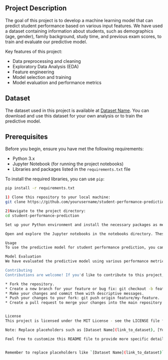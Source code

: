 ## Project Description

The goal of this project is to develop a machine learning model that can predict student performance based on various input features. We have used a dataset containing information about students, such as demographics (age, gender), family background, study time, and previous exam scores, to train and evaluate our predictive model.

Key features of this project:
- Data preprocessing and cleaning
- Exploratory Data Analysis (EDA)
- Feature engineering
- Model selection and training
- Model evaluation and performance metrics

## Dataset

The dataset used in this project is available at [Dataset Name](link_to_dataset). You can download and use this dataset for your own analysis or to train the predictive model.

## Prerequisites

Before you begin, ensure you have met the following requirements:

- Python 3.x
- Jupyter Notebook (for running the project notebooks)
- Libraries and packages listed in the `requirements.txt` file

To install the required libraries, you can use `pip`:

```bash
pip install -r requirements.txt

1) Clone this repository to your local machine:
git clone https://github.com/yourusername/student-performance-prediction.git

2)Navigate to the project directory:
cd student-performance-prediction

Set up your Python environment and install the necessary packages as mentioned in the prerequisites section.

Open and explore the Jupyter notebooks in the notebooks directory. These notebooks cover data preprocessing, exploratory data analysis, feature engineering, model selection, training, and evaluation.

Usage
To use the predictive model for student performance prediction, you can follow the instructions provided in the usage notebook in the notebooks directory. This notebook will guide you through loading the trained model and making predictions on new data.

Model Evaluation
We have evaluated the predictive model using various performance metrics, such as accuracy, precision, recall, and F1-score. You can find detailed information about the model's performance in the model_evaluation notebook in the notebooks directory.

Contributing
Contributions are welcome! If you'd like to contribute to this project, please follow these steps:

* Fork the repository.
* Create a new branch for your feature or bug fix: git checkout -b feature/my-feature or git checkout -b bugfix/issue-id.
* Make your changes and commit them with descriptive messages.
* Push your changes to your fork: git push origin feature/my-feature.
* Create a pull request to merge your changes into the main repository.


License
This project is licensed under the MIT License - see the LICENSE file for details.

Note: Replace placeholders such as [Dataset Name](link_to_dataset), [Your Username], and [ISSUE-ID] with your actual dataset information, GitHub username, and issue identifier.

Feel free to customize this README file to provide more specific details about your project and its usage. Good luck with your student performance prediction project!


Remember to replace placeholders like `[Dataset Name](link_to_dataset)`, `[Your Username]`, and `[ISSUE-ID]` with your actual information. Additionally, make sure to customize the README to fit the specifics of your project.

